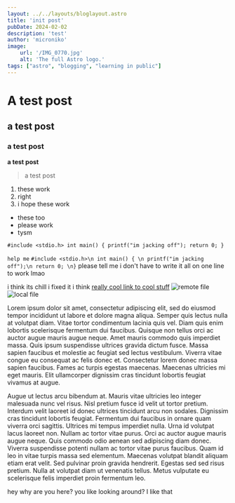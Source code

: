 ```yaml
---
layout: ../../layouts/bloglayout.astro
title: 'init post'
pubDate: 2024-02-02
description: 'test'
author: 'microniko'
image:
    url: '/IMG_0770.jpg'
    alt: 'The full Astro logo.'
tags: ["astro", "blogging", "learning in public"]
---
```


# A test post
## a test post
### a test post
**a test post**
> a test post
1. these work
2. right
3. i hope these work
- these too
- please work
- tysm

``#include <stdio.h>
int main() {
    printf("im jacking off");
    return 0;
}``


`help me`
``#include <stdio.h>\n int main() { \n printf("im jacking off");\n return 0; \n}``
please tell me i don't have to write it all on one line to work lmao

i think its chill i fixed it i think
[really cool link to cool stuff](https://www.youtube.com/watch?v=3FWCvzduYZg)
![remote file](https://hard-drive.net/wp-content/uploads/2023/08/jerma-killer.jpg)
![local file](/snooze.jpg)

Lorem ipsum dolor sit amet, consectetur adipiscing elit, sed do eiusmod tempor incididunt ut labore et dolore magna aliqua. Semper quis lectus nulla at volutpat diam. Vitae tortor condimentum lacinia quis vel. Diam quis enim lobortis scelerisque fermentum dui faucibus. Quisque non tellus orci ac auctor augue mauris augue neque. Amet mauris commodo quis imperdiet massa. Quis ipsum suspendisse ultrices gravida dictum fusce. Massa sapien faucibus et molestie ac feugiat sed lectus vestibulum. Viverra vitae congue eu consequat ac felis donec et. Consectetur lorem donec massa sapien faucibus. Fames ac turpis egestas maecenas. Maecenas ultricies mi eget mauris. Elit ullamcorper dignissim cras tincidunt lobortis feugiat vivamus at augue.

Augue ut lectus arcu bibendum at. Mauris vitae ultricies leo integer malesuada nunc vel risus. Nisl pretium fusce id velit ut tortor pretium. Interdum velit laoreet id donec ultrices tincidunt arcu non sodales. Dignissim cras tincidunt lobortis feugiat. Fermentum dui faucibus in ornare quam viverra orci sagittis. Ultrices mi tempus imperdiet nulla. Urna id volutpat lacus laoreet non. Nullam ac tortor vitae purus. Orci ac auctor augue mauris augue neque. Quis commodo odio aenean sed adipiscing diam donec. Viverra suspendisse potenti nullam ac tortor vitae purus faucibus. Quam id leo in vitae turpis massa sed elementum. Maecenas volutpat blandit aliquam etiam erat velit. Sed pulvinar proin gravida hendrerit. Egestas sed sed risus pretium. Nulla at volutpat diam ut venenatis tellus. Metus vulputate eu scelerisque felis imperdiet proin fermentum leo.












hey
why are you here?
you like looking around?
I like that

